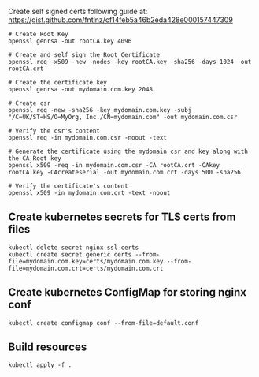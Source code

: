 
Create self signed certs following guide at: https://gist.github.com/fntlnz/cf14feb5a46b2eda428e000157447309

```
# Create Root Key
openssl genrsa -out rootCA.key 4096

# Create and self sign the Root Certificate
openssl req -x509 -new -nodes -key rootCA.key -sha256 -days 1024 -out rootCA.crt

# Create the certificate key
openssl genrsa -out mydomain.com.key 2048

# Create csr
openssl req -new -sha256 -key mydomain.com.key -subj "/C=UK/ST=HS/O=MyOrg, Inc./CN=mydomain.com" -out mydomain.com.csr

# Verify the csr's content
openssl req -in mydomain.com.csr -noout -text

# Generate the certificate using the mydomain csr and key along with the CA Root key
openssl x509 -req -in mydomain.com.csr -CA rootCA.crt -CAkey rootCA.key -CAcreateserial -out mydomain.com.crt -days 500 -sha256

# Verify the certificate's content
openssl x509 -in mydomain.com.crt -text -noout
```

## Create kubernetes secrets for TLS certs from files

```
kubectl delete secret nginx-ssl-certs
kubectl create secret generic certs --from-file=mydomain.com.key=certs/mydomain.com.key --from-file=mydomain.com.crt=certs/mydomain.com.crt
```

## Create kubernetes ConfigMap for storing nginx conf

```
kubectl create configmap conf --from-file=default.conf
```

## Build resources

```
kubectl apply -f .
```